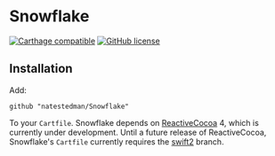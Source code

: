 # Snowflake
[![Carthage compatible](https://img.shields.io/badge/Carthage-compatible-4BC51D.svg?style=flat)](https://github.com/Carthage/Carthage) [![GitHub license](https://img.shields.io/github/license/natestedman/Snowflake.svg)](https://creativecommons.org/publicdomain/zero/1.0/)


## Installation
Add:

    github "natestedman/Snowflake"

To your `Cartfile`. Snowflake depends on [ReactiveCocoa](https://github.com/reactivecocoa/reactivecocoa) 4, which is currently under development. Until a future release of ReactiveCocoa, Snowflake's `Cartfile` currently requires the [swift2](https://github.com/reactivecocoa/reactivecocoa/tree/swift2) branch.